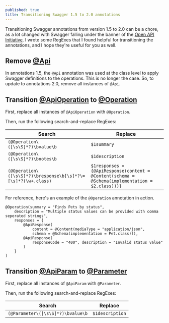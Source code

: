 ```yaml
---
published: true
title: Transitioning Swagger 1.5 to 2.0 annotations
---
```

Transitioning Swagger annotations from version 1.5 to 2.0 can be a chore, as a lot changed with Swagger falling under the banner of the [Open API Initiative](https://www.openapis.org/). I wrote some RegExes that I found helpful for transitioning the annotations, and I hope they're useful for you as well.

## Remove [@Api](https://github.com/swagger-api/swagger-core/wiki/annotations-1.5.x#api)

In annotations 1.5, the `@Api` annotation was used at the class level to apply Swagger definitions to the operations. This is no longer the case. So, to update to annotations 2.0, remove all instances of `@Api`.

## Transition [@ApiOperation](https://github.com/swagger-api/swagger-core/wiki/annotations-1.5.x#apioperation) to [@Operation](https://github.com/swagger-api/swagger-core/wiki/Annotations-2.X#operation)

First, replace all instances of `@ApiOperation` with `@Operation`.

Then, run the following search-and-replace RegExes:

| Search        | Replace |
| ------------- |-------------|
| `(@Operation\([\s\S]*?)\bvalue\b` | `$1summary` |
| `(@Operation\([\s\S]*?)\bnotes\b` | `$1description` |
| `(@Operation\([\s\S]*?)\bresponse\b[\s]*?\=[\s]*?(\w+.class)` | `$1responses = {@ApiResponse(content = @Content(schema = @Schema(implementation = $2.class)))}` |

For reference, here's an example of the `@Operation` annotation in action.

```
@Operation(summary = "Finds Pets by status",
	description = "Multiple status values can be provided with comma seperated strings",
    responses = {
    	@ApiResponse(
        	content = @Content(mediaType = "application/json",
            schema = @Schema(implementation = Pet.class))),
        @ApiResponse(
        	responseCode = "400", description = "Invalid status value"
        )
    }
)
```

## Transition [@ApiParam](https://github.com/swagger-api/swagger-core/wiki/annotations-1.5.x#apiparam) to [@Parameter](https://github.com/swagger-api/swagger-core/wiki/Annotations-2.X#parameter)

First, replace all instances of `@ApiParam` with `@Parameter`. 

Then, run the following search-and-replace RegExes:

| Search        | Replace |
| ------------- |-------------|
| `(@Parameter\([\s\S]*?)\bvalue\b` | `$1description` |
